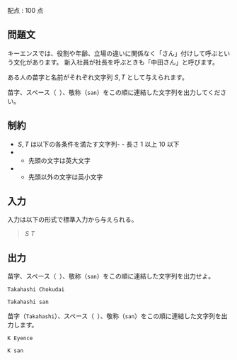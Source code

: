 配点 : $100$ 点

## 問題文

キーエンスでは、役割や年齢、立場の違いに関係なく「さん」付けして呼ぶという文化があります。
新入社員が社長を呼ぶときも「中田さん」と呼びます。

ある人の苗字と名前がそれぞれ文字列 $S,T$ として与えられます。

苗字、スペース（` `）、敬称（`san`）をこの順に連結した文字列を出力してください。

## 制約

- $S,T$ は以下の各条件を満たす文字列-   - 長さ $1$ 以上 $10$ 以下
-   - 先頭の文字は英大文字
-   - 先頭以外の文字は英小文字

## 入力

入力は以下の形式で標準入力から与えられる。

> $S$ $T$

## 出力

苗字、スペース（` `）、敬称（`san`）をこの順に連結した文字列を出力せよ。

```input1
Takahashi Chokudai
```

```output1
Takahashi san
```

苗字（`Takahashi`）、スペース（` `）、敬称（`san`）をこの順に連結した文字列を出力します。

```input2
K Eyence
```

```output2
K san
```